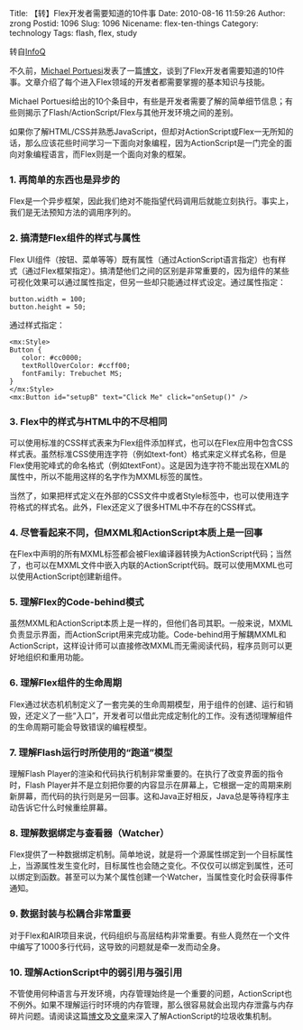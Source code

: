 Title: 【转】Flex开发者需要知道的10件事
Date: 2010-08-16 11:59:26
Author: zrong
Postid: 1096
Slug: 1096
Nicename: flex-ten-things
Category: technology
Tags: flash, flex, study

转自[InfoQ](http://www.infoq.com/cn/news/2010/02/Flex-ten-things)

不久前，<span id="wjgh">[Michael Portuesi](http://digitaldumptruck.jotabout.com/?author=2 "Michael Portuesi")</span>发表了一篇<span id="xxfi">[博文](http://digitaldumptruck.jotabout.com/?p=39 "博文")</span>，谈到了Flex开发者需要知道的10件事。文章介绍了每个进入Flex领域的开发者都需要掌握的基本知识与技能。

Michael Portuesi给出的10个条目中，有些是开发者需要了解的简单细节信息；有些则揭示了Flash/ActionScript/Flex与其他开发环境之间的差别。

如果你了解HTML/CSS并熟悉JavaScript，但却对ActionScript或Flex一无所知的话，那么应该花些时间学习一下面向对象编程，因为ActionScript是一门完全的面向对象编程语言，而Flex则是一个面向对象的框架。<!--more-->

### 1. 再简单的东西也是异步的

Flex是一个异步框架，因此我们绝对不能指望代码调用后就能立刻执行。事实上，我们是无法预知方法的调用序列的。

### 2. 搞清楚Flex组件的样式与属性

Flex UI组件（按钮、菜单等等）既有属性（通过ActionScript语言指定）也有样式（通过Flex框架指定）。搞清楚他们之间的区别是非常重要的，因为组件的某些可视化效果可以通过属性指定，但另一些却只能通过样式设定。通过属性指定：

    button.width = 100;  
    button.height = 50;

通过样式指定：

    <mx:Style>
    Button {  
       color: #cc0000;  
       textRollOverColor: #ccff00;  
       fontFamily: Trebuchet MS;  
    }  
    </mx:Style> 
    <mx:Button id="setupB" text="Click Me" click="onSetup()" />

### 3. Flex中的样式与HTML中的不尽相同

可以使用标准的CSS样式表来为Flex组件添加样式，也可以在Flex应用中包含CSS样式表。虽然标准CSS使用连字符（例如text-font）格式来定义样式名称，但是Flex使用驼峰式的命名格式（例如textFont）。这是因为连字符不能出现在XML的属性中，所以不能用这样的名字作为MXML标签的属性。

当然了，如果把样式定义在外部的CSS文件中或者Style标签中，也可以使用连字符格式的样式名。此外，Flex还定义了很多HTML中不存在的CSS样式。

### 4. 尽管看起来不同，但MXML和ActionScript本质上是一回事

在Flex中声明的所有MXML标签都会被Flex编译器转换为ActionScript代码；当然了，也可以在MXML文件中嵌入内联的ActionScript代码。既可以使用MXML也可以使用ActionScript创建新组件。

### 5. 理解Flex的Code-behind模式

虽然MXML和ActionScript本质上是一样的，但他们各司其职。一般来说，MXML负责显示界面，而ActionScript用来完成功能。Code-behind用于解耦MXML和ActionScript，这样设计师可以直接修改MXML而无需阅读代码，程序员则可以更好地组织和重用功能。

### 6. 理解Flex组件的生命周期

Flex通过状态机机制定义了一套完美的生命周期模型，用于组件的创建、运行和销毁，还定义了一些“入口”，开发者可以借此完成定制化的工作。没有透彻理解组件的生命周期可能会导致错误的编程模型。

### 7. 理解Flash运行时所使用的“跑道”模型

理解Flash Player的渲染和代码执行机制非常重要的。在执行了改变界面的指令时，Flash Player并不是立刻把你要的内容显示在屏幕上，它根据一定的周期来刷新屏幕，而代码的执行则是另一回事。这和Java正好相反，Java总是等待程序主动告诉它什么时候重绘屏幕。

### 8. 理解数据绑定与查看器（Watcher）

Flex提供了一种数据绑定机制。简单地说，就是将一个源属性绑定到一个目标属性上，当源属性发生变化时，目标属性也会随之变化。不仅仅可以绑定到属性，还可以绑定到函数。甚至可以为某个属性创建一个Watcher，当属性变化时会获得事件通知。

### 9. 数据封装与松耦合非常重要

对于Flex和AIR项目来说，代码组织与高层结构非常重要。有些人竟然在一个文件中编写了1000多行代码，这导致的问题就是牵一发而动全身。

### 10. 理解ActionScript中的弱引用与强引用

不管使用何种语言与开发环境，内存管理始终是一个重要的问题，ActionScript也不例外。如果不理解运行时环境的内存管理，那么很容易就会出现内存泄露与内存碎片问题。请阅读这篇<span id="s9gv">[博文](http://dispatchevent.org/mims/creating-weak-references-in-as3/ "博文")</span>及<span id="o2n8">[文章](http://www.davidpett.com/actionscript-3-managing-memory/ "文章")</span>来深入了解ActionScript的垃圾收集机制。

